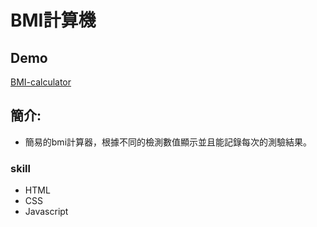 # BMI計算機

## Demo 
[BMI-calculator](https://chiaohu.github.io/BMI-calculator/)

## 簡介:
* 簡易的bmi計算器，根據不同的檢測數值顯示並且能記錄每次的測驗結果。

### skill 
* HTML
* CSS 
* Javascript
